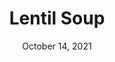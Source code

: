 ---
title: "Lentil Soup"
date: "October 14, 2021"
prepTime: "15 min" 
cookingTime: "45 min"
totalTime: "60 min"
topic: ""
image: "../../images/default.png"
originalLink: "https://cookieandkate.com/best-lentil-soup-recipe/"
scottRating: 5
ingredients: [
  {
    name: Extra Virgin Olive Oil,
    amount: 0.25,
    unit: cups
  },
  {
    name: "Yellow or White Onion",
    preparation: ", Chopped",
    amount: 1,
    unit: medium
  },
  {
    name: Carrots,
    amount: 2,
    unit: count
  },
  {
    name: "Garlic Cloves",
    preparation: ", pressed or minced",
    amount: 4,
    unit: count
  },
  {
    name: Ground cumin,
    amount: 2,
    unit: tsp
  },
  {
    name: Curry Powder,
    amount: 1,
    unit: tsp
  },
  {
    name: Dried Thyme,
    amount: 0.5,
    unit: tsp
  },
  {
    name: "Can Diced Tomatoes",
    preparation: ", lightly drained", 
    amount: 28,
    unit: oz
  },
  {
    name: "Green or Brown Lentils",
    preparation: ", rinsed and sorted", 
    amount: 1,
    unit: cup
  },
  {
    name: Low sodium chicken or vegetable broth,
    amount: 4,
    unit: cups
  },
  {
    name: Water,
    amount: 2,
    unit: cups
  },
  {
    name: Salt,
    amount: 1,
    unit: tsp
  },
  {
    name: Red Pepper Flakes,
    amount: 1,
    unit: pinch
  },
  {
    name: Black Pepper,
    amount: 1,
    unit: to taste
  },
  {
    name: "Fresh collard greens or kale",
    preparation: ", rinced thoroughly and tough ribs removed, chopped",
    amount: 1,
    unit: cup
  },
  {
    name: lemon juice,
    amount: 2,
    unit: tsp
  }
]
directions: [
  "Turn stove to medium and heat olive oil.",
  "Add the carrot and chopped onion, frequently stirring until the onion is slightly translucent and softened (5 or so minutes).",
  "Add garlic, cumin, curry powder, thyme. And stir for about 30 seconds, or until fragrent.",
  "Add slightly drained diced tomatoes and cook for a few more minutes. Remember to stir every few minutes.",
  "Add lentils, broth, water, salt, red pepper flakes, and black pepper.",
  "Bring to a boil, then reduce heat to simmer and cook for 25 to 30 minutes (or until lentils are tender but hold shape.",
  "Take out 2 cups and put in a blender. Secure the lid and hold it down with a towel - you will probably burn your hand if you don't. Transfer soup back to pot. You can also use an immersion blender if you have one.",
  "Add chopped greens and cook for 5 or so more minutes, or until they are soft",
  "Remove the pot from heat and add lemon juice.",
  "Taste and season with salt/pepper"
]

---